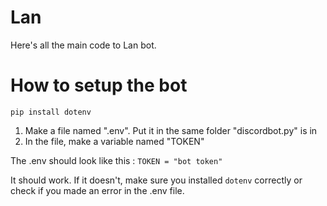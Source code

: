 # Lan

Here's all the main code to Lan bot.

# How to setup the bot

`pip install dotenv`

1) Make a file named ".env". Put it in the same folder "discordbot.py" is in
2) In the file, make a variable named "TOKEN"

The .env should look like this :
`TOKEN = "bot token"`

It should work. If it doesn't, make sure you installed `dotenv` correctly or check if you made an error in the .env file.
